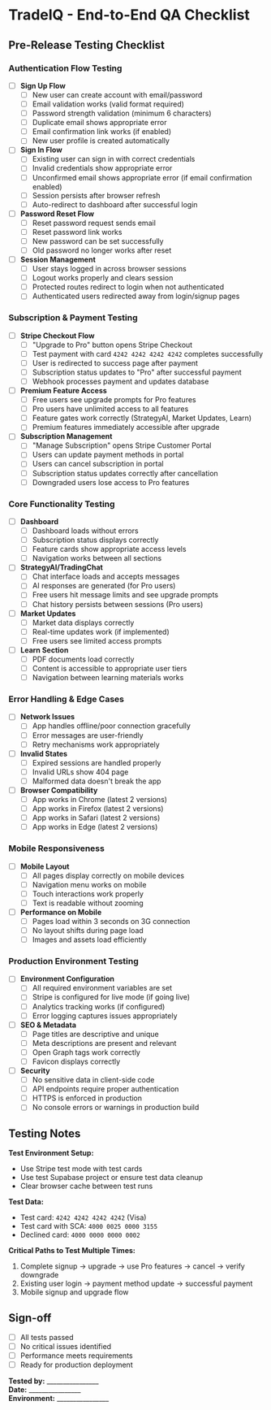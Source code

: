
# TradeIQ - End-to-End QA Checklist

## Pre-Release Testing Checklist

### Authentication Flow Testing
- [ ] **Sign Up Flow**
  - [ ] New user can create account with email/password
  - [ ] Email validation works (valid format required)
  - [ ] Password strength validation (minimum 6 characters)
  - [ ] Duplicate email shows appropriate error
  - [ ] Email confirmation link works (if enabled)
  - [ ] New user profile is created automatically

- [ ] **Sign In Flow**
  - [ ] Existing user can sign in with correct credentials
  - [ ] Invalid credentials show appropriate error
  - [ ] Unconfirmed email shows appropriate error (if email confirmation enabled)
  - [ ] Session persists after browser refresh
  - [ ] Auto-redirect to dashboard after successful login

- [ ] **Password Reset Flow**
  - [ ] Reset password request sends email
  - [ ] Reset password link works
  - [ ] New password can be set successfully
  - [ ] Old password no longer works after reset

- [ ] **Session Management**
  - [ ] User stays logged in across browser sessions
  - [ ] Logout works properly and clears session
  - [ ] Protected routes redirect to login when not authenticated
  - [ ] Authenticated users redirected away from login/signup pages

### Subscription & Payment Testing

- [ ] **Stripe Checkout Flow**
  - [ ] "Upgrade to Pro" button opens Stripe Checkout
  - [ ] Test payment with card `4242 4242 4242 4242` completes successfully
  - [ ] User is redirected to success page after payment
  - [ ] Subscription status updates to "Pro" after successful payment
  - [ ] Webhook processes payment and updates database

- [ ] **Premium Feature Access**
  - [ ] Free users see upgrade prompts for Pro features
  - [ ] Pro users have unlimited access to all features
  - [ ] Feature gates work correctly (StrategyAI, Market Updates, Learn)
  - [ ] Premium features immediately accessible after upgrade

- [ ] **Subscription Management**
  - [ ] "Manage Subscription" opens Stripe Customer Portal
  - [ ] Users can update payment methods in portal
  - [ ] Users can cancel subscription in portal
  - [ ] Subscription status updates correctly after cancellation
  - [ ] Downgraded users lose access to Pro features

### Core Functionality Testing

- [ ] **Dashboard**
  - [ ] Dashboard loads without errors
  - [ ] Subscription status displays correctly
  - [ ] Feature cards show appropriate access levels
  - [ ] Navigation works between all sections

- [ ] **StrategyAI/TradingChat**
  - [ ] Chat interface loads and accepts messages
  - [ ] AI responses are generated (for Pro users)
  - [ ] Free users hit message limits and see upgrade prompts
  - [ ] Chat history persists between sessions (Pro users)

- [ ] **Market Updates**
  - [ ] Market data displays correctly
  - [ ] Real-time updates work (if implemented)
  - [ ] Free users see limited access prompts

- [ ] **Learn Section**
  - [ ] PDF documents load correctly
  - [ ] Content is accessible to appropriate user tiers
  - [ ] Navigation between learning materials works

### Error Handling & Edge Cases

- [ ] **Network Issues**
  - [ ] App handles offline/poor connection gracefully
  - [ ] Error messages are user-friendly
  - [ ] Retry mechanisms work appropriately

- [ ] **Invalid States**
  - [ ] Expired sessions are handled properly
  - [ ] Invalid URLs show 404 page
  - [ ] Malformed data doesn't break the app

- [ ] **Browser Compatibility**
  - [ ] App works in Chrome (latest 2 versions)
  - [ ] App works in Firefox (latest 2 versions)
  - [ ] App works in Safari (latest 2 versions)
  - [ ] App works in Edge (latest 2 versions)

### Mobile Responsiveness

- [ ] **Mobile Layout**
  - [ ] All pages display correctly on mobile devices
  - [ ] Navigation menu works on mobile
  - [ ] Touch interactions work properly
  - [ ] Text is readable without zooming

- [ ] **Performance on Mobile**
  - [ ] Pages load within 3 seconds on 3G connection
  - [ ] No layout shifts during page load
  - [ ] Images and assets load efficiently

### Production Environment Testing

- [ ] **Environment Configuration**
  - [ ] All required environment variables are set
  - [ ] Stripe is configured for live mode (if going live)
  - [ ] Analytics tracking works (if configured)
  - [ ] Error logging captures issues appropriately

- [ ] **SEO & Metadata**
  - [ ] Page titles are descriptive and unique
  - [ ] Meta descriptions are present and relevant
  - [ ] Open Graph tags work correctly
  - [ ] Favicon displays correctly

- [ ] **Security**
  - [ ] No sensitive data in client-side code
  - [ ] API endpoints require proper authentication
  - [ ] HTTPS is enforced in production
  - [ ] No console errors or warnings in production build

## Testing Notes

**Test Environment Setup:**
- Use Stripe test mode with test cards
- Use test Supabase project or ensure test data cleanup
- Clear browser cache between test runs

**Test Data:**
- Test card: `4242 4242 4242 4242` (Visa)
- Test card with SCA: `4000 0025 0000 3155`
- Declined card: `4000 0000 0000 0002`

**Critical Paths to Test Multiple Times:**
1. Complete signup → upgrade → use Pro features → cancel → verify downgrade
2. Existing user login → payment method update → successful payment
3. Mobile signup and upgrade flow

## Sign-off

- [ ] All tests passed
- [ ] No critical issues identified
- [ ] Performance meets requirements
- [ ] Ready for production deployment

**Tested by:** ________________  
**Date:** ________________  
**Environment:** ________________
